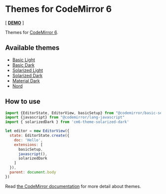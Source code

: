 Themes for CodeMirror 6
===========================

[ [**DEMO**](https://cm6-themes.netlify.app/) ]

Themes for [CodeMirror 6](https://codemirror.net/6/).

## Available themes

- [Basic Light](./packages/basic-light)
- [Basic Dark](./packages/basic-dark)
- [Solarized Light](./packages/solarized-light)
- [Solarized Dark](./packages/solarized-dark)
- [Material Dark](./packages/material-dark)
- [Nord](./packages/nord)

## How to use

```js
import {EditorState, EditorView, basicSetup} from "@codemirror/basic-setup"
import {javascript} from "@codemirror/lang-javascript"
import { solarizedDark } from 'cm6-theme-solarized-dark'

let editor = new EditorView({
  state: EditorState.create({
    doc: 'Hello',
    extensions: [
      basicSetup,
      javascript(),
      solarizedDark
    ]
  }),
  parent: document.body
})
```

Read [the CodeMirror documentation](https://codemirror.net/6/examples/styling/) for more detail about themes.

